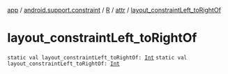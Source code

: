 [app](../../../index.md) / [android.support.constraint](../../index.md) / [R](../index.md) / [attr](index.md) / [layout_constraintLeft_toRightOf](.)

# layout_constraintLeft_toRightOf

`static val layout_constraintLeft_toRightOf: `[`Int`](https://kotlinlang.org/api/latest/jvm/stdlib/kotlin/-int/index.html)
`static val layout_constraintLeft_toRightOf: `[`Int`](https://kotlinlang.org/api/latest/jvm/stdlib/kotlin/-int/index.html)